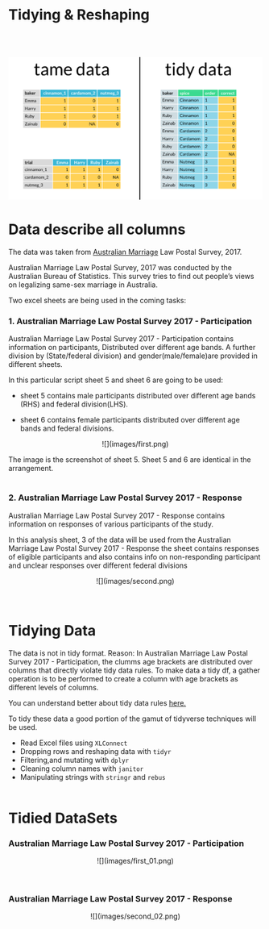 # Tidying & Reshaping
 </br> </br>

![](images/03.01_junior_tame_v_tidy.png)




# Data describe all columns
The data was taken from  [Australian Marriage](https://www.abs.gov.au/AUSSTATS/abs@.nsf/DetailsPage/1800.02017?OpenDocument)
 Law Postal Survey, 2017. 

Australian Marriage Law Postal Survey, 2017 was conducted by the Australian Bureau of Statistics. This survey tries to find out people’s views on legalizing same-sex marriage in Australia.

Two excel sheets are being used in the coming tasks:


### 1. Australian Marriage Law Postal Survey 2017 - Participation

Australian Marriage Law Postal Survey 2017 - Participation contains information on participants, Distributed over different age bands. A further division by (State/federal division) and gender(male/female)are provided in different sheets.

In this particular script sheet 5 and sheet 6 are going to be used: 

* sheet 5 contains male participants distributed over different age bands (RHS) and federal division(LHS).

* sheet 6 contains female participants distributed over different age bands and federal divisions.



<center>
   ![](images/first.png)
</center>

The image is the screenshot of sheet 5. Sheet 5 and 6 are identical in the arrangement.
</br></br>

### 2. Australian Marriage Law Postal Survey 2017 - Response

Australian Marriage Law Postal Survey 2017 - Response contains information on responses of various participants of the study.

In this analysis sheet, 3 of the data will be used from the Australian Marriage Law Postal Survey 2017 - Response the sheet contains responses of eligible participants and also contains info on non-responding participant and unclear responses over different federal divisions

<center>
   ![](images/second.png)
</center>
 </br> </br>

# Tidying Data

The data is not in tidy format. Reason: In Australian Marriage Law Postal Survey 2017 - Participation,
the clumms age brackets are distributed over columns that directly violate tidy data rules. To make data a tidy df, a gather operation is to be performed to create a column with age brackets as different levels of columns.

You can understand better about tidy data rules [here.](https://vita.had.co.nz/papers/tidy-data.pdf) 

To tidy these data a good portion of the gamut of tidyverse techniques will be used.

 * Read Excel files using `XLConnect`
 * Dropping rows and reshaping data with `tidyr` 
 * Filtering,and mutating with `dplyr`
 * Cleaning column names with `janitor`
 * Manipulating strings with `stringr` and `rebus`
 </br> </br>
 
 
 
# Tidied DataSets


### Australian Marriage Law Postal Survey 2017 - Participation
<center>
   ![](images/first_01.png)
</center>
 </br> </br>


### Australian Marriage Law Postal Survey 2017 - Response
<center>
   ![](images/second_02.png)
</center>





